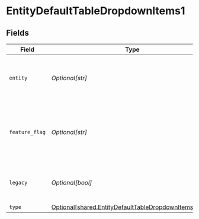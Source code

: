 # EntityDefaultTableDropdownItems1


## Fields

| Field                                                                                                                    | Type                                                                                                                     | Required                                                                                                                 | Description                                                                                                              | Example                                                                                                                  |
| ------------------------------------------------------------------------------------------------------------------------ | ------------------------------------------------------------------------------------------------------------------------ | ------------------------------------------------------------------------------------------------------------------------ | ------------------------------------------------------------------------------------------------------------------------ | ------------------------------------------------------------------------------------------------------------------------ |
| `entity`                                                                                                                 | *Optional[str]*                                                                                                          | :heavy_minus_sign:                                                                                                       | URL-friendly identifier for the entity schema                                                                            | contact                                                                                                                  |
| `feature_flag`                                                                                                           | *Optional[str]*                                                                                                          | :heavy_minus_sign:                                                                                                       | This dropdown item should only be active when the feature flag is enabled                                                | FF_MY_FEATURE_FLAG                                                                                                       |
| `legacy`                                                                                                                 | *Optional[bool]*                                                                                                         | :heavy_minus_sign:                                                                                                       | Only show item for legacy tenants (ivy)                                                                                  |                                                                                                                          |
| `type`                                                                                                                   | [Optional[shared.EntityDefaultTableDropdownItems1Type]](undefined/models/shared/entitydefaulttabledropdownitems1type.md) | :heavy_minus_sign:                                                                                                       | N/A                                                                                                                      |                                                                                                                          |